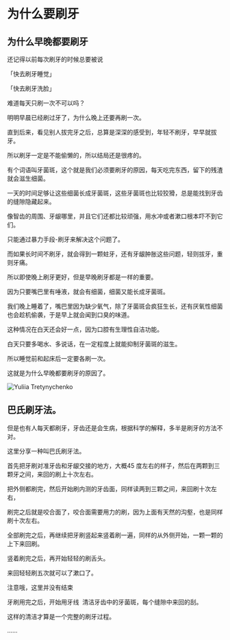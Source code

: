 # 为什么要刷牙

## 为什么早晚都要刷牙

还记得以前每次刷牙的时候总要被说 

「快去刷牙睡觉」

 「快去刷牙洗脸」

难道每天只刷一次不可以吗？

明明早晨已经刷过牙了，为什么晚上还要再刷一次。

直到后来，看见别人拔完牙之后，总算是深深的感受到，年轻不刷牙，早早就拔牙。

所以刷牙一定是不能偷懒的，所以结局还是很疼的。

有个词语叫牙菌斑，这个就是我们必须要刷牙的原因，每天吃完东西，留下的残渣就会滋生细菌。

一天的时间足够让这些细菌长成牙菌斑，这些牙菌斑也比较狡猾，总是能找到牙齿的缝隙隐藏起来。

像智齿的周围、牙龈哪里，并且它们还都比较顽强，用水冲或者漱口根本吓不到它们。

只能通过暴力手段-刷牙来解决这个问题了。

而如果长时间不刷牙，就会得到一颗蛀牙，还有牙龈肿胀这些问题，轻则拔牙，重则牙痛。

所以即使晚上刷牙更好，但是早晚刷牙都是一样的重要。

因为只要嘴巴里有唾液，就会有细菌，细菌又能长成牙菌斑。

我们晚上睡着了，嘴巴里因为缺少氧气，除了牙菌斑会疯狂生长，还有厌氧性细菌也会趁机偷袭，于是早上就会闻到口臭的味道。

这种情况在白天还会好一点，因为口腔有生理性自洁功能。

白天只要多喝水、多说话，在一定程度上就能抑制牙菌斑的滋生。

所以睡觉前和起床后一定要各刷一次。

这就是为什么早晚都要刷牙的原因了。

![](https://images.unsplash.com/photo-1637921884165-378fd6478914?crop=entropy&cs=tinysrgb&fit=max&fm=jpg&ixid=Mnw5MDg0MHwwfDF8YWxsfDN8fHx8fHwyfHwxNjM3OTk2NTA3&ixlib=rb-1.2.1&q=80&w=1080 "Yuliia Tretynychenko")

## 巴氏刷牙法。

但是也有人每天都刷牙，牙齿还是会生病，根据科学的解释，多半是刷牙的方法不对。

这里分享一种叫巴氏刷牙法。

首先把牙刷对准牙齿和牙龈交接的地方，大概45 度左右的样子，然后在两颗到三颗牙之间，来回的刷上十次左右。

把外侧都刷完，然后开始刷内测的牙齿面，同样读两到三颗之间，来回刷十次左右，

刷完之后就是咬合面了，咬合面需要用力的刷，因为上面有天然的沟壑，也是同样刷十次左右。 

全部刷完之后，再继续把牙刷竖起来竖着刷一遍，同样的从外侧开始，一颗一颗的上下来回刷。

竖着刷完之后，再开始轻轻的刷舌头。

来回轻轻刷五次就可以了漱口了。

注意哦，这里并没有结束

牙刷用完之后，开始用牙线  清洁牙齿中的牙菌斑，每个缝隙中来回的刮。

这样的清洁才算是一个完整的刷牙过程。

……


